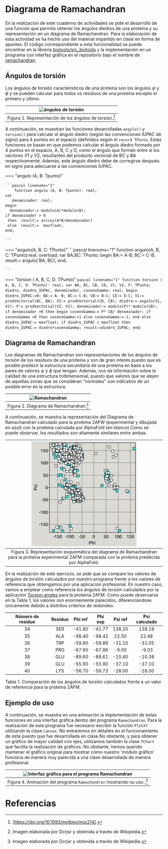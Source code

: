 # Diagrama de Ramachandran

En la realización de este cuaderno de actividades se pide el desarrollo de una función que permita obtener los ángulos diedros de una proteína y su representación en un diagrama de Ramachandran. Para la elaboración de esta actividad se ha hecho uso del material impartido en clase en forma de apuntes. El código correspondiente a esta funcionalidad se puede encontrar en la librería [biotools/src_biotools](https://github.com/currocam/biotools_hQC/blob/master/biotools/src_biotools.pas) y la implementación en un programa con interfaz gráfica en el repositorio bajo el nombre de [ramachandran](https://github.com/currocam/biotools_hQC/tree/master/ramachandran).

## Ángulos de torsión

Los ángulos de torsión característicos de una proteína son los ángulos $\psi$ y $\phi$ y se pueden calcular para todos os residuos de una proteína excepto el primero y último. 

|![ángulos de torsión](https://www.researchgate.net/publication/312022960/figure/fig8/AS:668976552095754@1536507847848/Dihedral-angle-representation-A-very-small-section-of-the-protein-backbone-is-displayed.png)|
|:--:|
|Figura 1. Representación de los ángulos de torsión.[^1]|

A continuación, se muestran las funciones desarrolladas `angulo()` y  `torsion()`  para calcular el ángulo diedro (según las convenciones IUPAC de signo) para 4 puntos en el espacio (definidos según el `record TPunto`. Estas funciones se basan en que podemos calcular el ángulo diedro formado por 4 puntos en el espacio, A, B, C y D, como el ángulo que forman entre si los vectores $V1$ y $V2$, resultantes del producto vectorial de BC y BA respectivamente. Además, este ángulo diedro debe de corregirse después en signo para adecuarse a las convenciones IUPAC.

=== "angulo (A, B: Tpunto)"

	```pascal linenums="1"
    	function angulo (A, B: Tpunto): real;
	var
	   denominador: real;
	begin
	  denominador:= modulo(A)*modulo(B);
	if denominador > 0
	 then  result:= arccos(A*B/denominador)
	 else  result:=  maxfloat;
	end;

	```
=== "angulo(A, B, C: TPunto)"
	```pascal linenums="1"
	function angulo(A, B, C: TPunto):real; overload;
	var
	   BA,BC: TPunto;
	begin
	   BA:= A-B;
	   BC:= C-B;
	   result:= angulo( BA, BC);
	end;

	```
=== "torsion ( A, B, C, D: TPunto)"
	```pascal linenums="1"
	function torsion ( A, B, C, D: TPunto): real;
	var
	   BA, BC, CB, CD, V1, V2, P: TPunto;
	   diedro, diedro_IUPAC, denominador, cosenoGamma: real;
	begin
	     diedro_IUPAC:=0;
	   BA:= A- B;
	   BC:= C-B;
	   CB:= B-C;
	   CD:= D-C;
	   V1:= prodVectorial(BC, BA);
	   V2:= prodVectorial(CD, CB);
	   diedro:= angulo(V1, V2);
	   P:= prodVectorial(V2, V1);
	   denominador:= modulo(P)* modulo(CB);
	   if denominador >0 then
	   begin
	    cosenoGamma:= P* CB/ denominador;
	    if cosenoGamma >0 then cosenoGamma:=1 else cosenoGamma:=-1;
	   end else diedro_IUPAC:= maxfloat;
	   if diedro_IUPAC < maxfloat then diedro_IUPAC:= diedro*cosenoGamma;
	   result:=diedro_IUPAC;
	end;
	```
## Diagrama de Ramachandran
Los diagramas de Ramachandran son representaciones de los ángulos de torsión de los residuos de una proteína y son de gran interés puesto que es posible predecir la estructura secundaria de una proteína en base a los pares de valores $\psi$ y $\phi$ que tengan. Además, nos da información sobre la calidad de una estructura tridimensional, puesto que valores que se alejen de aquellas zonas que se consideran "normales" son indicativo de un posible error en la estructura. 

|![Ramachandran](https://upload.wikimedia.org/wikipedia/commons/9/90/Ramachandran_plot_general_100K.jpg)|
|:--:|
|Figura 2. Diagrama de Ramachandran.[^2]|

A continuación, se muestra la representación del Diagrama de Ramachandran calculado para la proteína 2AFW (experimental y dibujada en azul) con la proteína calculada por AlphaFold (en blanco).Como se puede observar, los resultados son altamente similares entre ambas.  

| ![Ramachandran](images/2AFW_Vs_AlphaFold_Ramachandran.jpeg)                                                                                              |
|:-------------------------------------------------------------------------------------------------------------------------------------------------------:|
| Figura 3. Representación esquemática del diagrama de Ramachandran para la proteína experimental 2AFM comparada con la proteína predecida por AlphaFold. |

En la realización de este ejercicio, se pide que se compare los valores de ángulos de torsión calculados por nuestro programa frente a los valores de referencia que obtengamos por una aplicación profesional. En nuestro caso, vamos a emplear como referencia los ángulos de torsión calculados por la aplicación [Torsion angles](https://swift.cmbi.umcn.nl/servers/html/chiang.html) para la proteína 2AFM. Como puede observarse en la Tabla 1, los valores son enormemente parecidos, diferenciándose únicamente debido a distintos criterios de redondeo. 

| Número de residue 	| Residuo 	| Phi ref 	| Phi exp 	| Psi ref 	| Psi calculado 	|
|:---:	|:---:	|:---:	|:---:	|:---:	|:---:	|
| 34 	| SER 	| -41.80 	| -41.77 	| 138.20 	| 138.19 	|
| 35 	| ALA 	| -98.40 	| -98.42 	| 22.50 	| 22.48 	|
| 36 	| TRP 	| -59.90 	| -59.89 	| -31.10 	| -31.05 	|
| 37 	| PRO 	| -67.90 	| -67.86 	| -9.00 	| -9.03 	|
| 38 	| GLU 	| -89.60 	| -89.61 	| -10.40 	| -10.38 	|
| 39 	| GLU 	| -55.90 	| -55.90 	| -37.10 	| -37.10 	|
| 40 	| LYS 	| -56.70 	| -56.73 	| -28.00 	| -28.00 	

Tabla 1. Comparación de los ángulos de torsión calculados frente a un valor de referencia para la proteína 2AFM.
## Ejemplo de uso 

A continuación, se muestra en una animación la implementación de estas funciones en una interfaz gráfica dentro del programa `Ramachandran`. Para la realización de este programa fue necesario escribir la función `PlotXY` utilizando la clase `Canvas`. No entraremos en detalles en el funcionamiento de esta puesto que fue desarrollada en clase.No obstante, y para obtener un gráfico de mayor calidad con ejes, utilizamos también la clase `TChart` que facilita la realización de gráficos. No obstante, hemos querido mantener el gráfico original para mostrar cómo nuestro 'módulo gráfico' funciona de manera muy parecida a una clase desarrollada de manera profesional. 

|![Interfaz gráfica para el programa Ramachandran](images/ramachandran.gif)|
|:--:|
|Figura 4. Animación del programa `Ramachandran` mostrando su uso..[^2]|


# Referencias
[^1]:[https://doi.org/10.1093/molbev/msx214].
[^2]: Imagen elaborada por Dcrjsr y obtenida a través de Wikipedia. 

